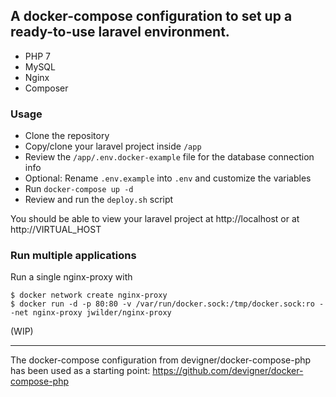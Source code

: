 ## A docker-compose configuration to set up a ready-to-use laravel environment.
- PHP 7
- MySQL
- Nginx
- Composer

### Usage
- Clone the repository
- Copy/clone your laravel project inside `/app`
- Review the `/app/.env.docker-example` file for the database connection info
- Optional: Rename `.env.example` into `.env` and customize the variables
- Run `docker-compose up -d`
- Review and run the `deploy.sh` script

You should be able to view your laravel project at http://localhost or at http://VIRTUAL_HOST

### Run multiple applications
Run a single nginx-proxy with
```
$ docker network create nginx-proxy
$ docker run -d -p 80:80 -v /var/run/docker.sock:/tmp/docker.sock:ro --net nginx-proxy jwilder/nginx-proxy
```

(WIP)

---

The docker-compose configuration from devigner/docker-compose-php has been
used as a starting point: <https://github.com/devigner/docker-compose-php>
